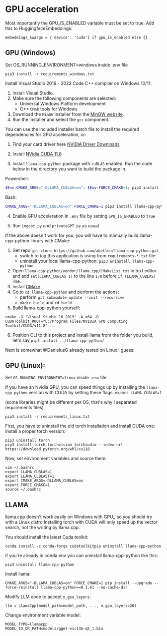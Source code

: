 # GPU acceleration
Most importantly the GPU_IS_ENABLED variable must be set to true. Add this to HuggingfaceEmbeddings:

```
embeddings_kwargs = {'device': 'cuda'} if gpu_is_enabled else {}
```
## GPU (Windows)
Set OS_RUNNING_ENVIRONMENT=windows inside .env file
```
pip3 install -r requirements_windows.txt
```
Install Visual Studio 2019 - 2022 Code C++ compiler on Windows 10/11:

1. Install Visual Studio.
2. Make sure the following components are selected:
   * Universal Windows Platform development
   * C++ ```CMak``` tools for Windows
3. Download the ```MinGW``` installer from the [MinGW website](https://sourceforge.net/projects/mingw/).
4. Run the installer and select the ```gcc``` component.

You can use the included installer batch file to install the required dependencies for GPU acceleration, or:

1. Find your card driver here [NVIDIA Driver Downloads](https://www.nvidia.com/download/index.aspx)

2. Install [NVidia CUDA 11.8](https://developer.nvidia.com/cuda-11-8-0-download-archive?target_os=Windows&target_arch=x86_64)

3. Install ```llama-cpp-python``` package with ```cuBLAS``` enabled. Run the code below in the directory you want to build the package in.

Powershell:
```powershell
$Env:CMAKE_ARGS="-DLLAMA_CUBLAS=on"; $Env:FORCE_CMAKE=1; pip3 install llama-cpp-python --force-reinstall --upgrade --no-cache-dir
```
Bash:
```bash
CMAKE_ARGS="-DLLAMA_CUBLAS=on" FORCE_CMAKE=1 pip3 install llama-cpp-python --force-reinstall --upgrade --no-cache-dir
```
4. Enable GPU acceleration in ```.env``` file by setting ```GPU_IS_ENABLED``` to ```true```

5. Run ```ingest.py``` and ```privateGPT.py``` as usual

If the above doesn't work for you, you will have to manually build llama-cpp-python library with CMake:

1. Get repo ```git clone https://github.com/abetlen/llama-cpp-python.git```
    * switch to tag this application is using from ```requirements-*.txt``` file:
    * uninstall your local llama-cpp-python: ```pip3 uninstall llama-cpp-python```
2. Open ```llama-cpp-python/vendor/llama.cpp/CMakeList.txt``` in text editor and add
```set(LLAMA_CUBLAS 1)``` to the line ```178``` before ```if (LLAMA_CUBLAS)``` line.
3. Install [CMake](https://cmake.org/download/)
4. Go to ```cd llama-cpp-python``` and perform the actions:
    * perform ```git submodule update --init --recursive```
    * ```mkdir build``` and ```cd build```
5. Build llama-cpp-python yourself:
```
cmake -G "Visual Studio 16 2019" -A x64 -D CUDAToolkit_ROOT="C:/Program Files/NVIDIA GPU Computing Toolkit/CUDA/v11.8" ..
``` 
6. Position CLI to this project and install llama from the folder you build, let's say ```pip3 install ../llama-cpp-python/```

Next is somewhat @DanielusG already tested on Linux I guess:

## GPU (Linux):
Set ```OS_RUNNING_ENVIRONMENT=linux``` inside ```.env``` file

If you have an Nvidia GPU, you can speed things up by installing the ```llama-cpp-python``` version with CUDA
by setting these flags: ```export LLAMA_CUBLAS=1```

(some libraries might be different per OS, that's why I separated requirements files)
```
pip3 install -r requirements_linux.txt
```
First, you have to uninstall the old torch installation and install CUDA one:
Install a proper torch version:
```
pip3 uninstall torch
pip3 install torch torchvision torchaudio --index-url https://download.pytorch.org/whl/cu118
```
Now, set environment variables and source them:
```
vim ~/.bashrc
export LLAMA_CUBLAS=1
export LLAMA_CLBLAST=1 
export CMAKE_ARGS=-DLLAMA_CUBLAS=on
export FORCE_CMAKE=1
source ~/.bashrc
```
## LLAMA
llama.cpp doesn't work easily on Windows with GPU,, so you should try with a Linux distro
Installing torch with CUDA will only speed up the vector search, not the writing by llama.cpp.

You should install the latest Cuda toolkit:

```
conda install -c conda-forge cudatoolkitpip uninstall llama-cpp-python
```
if you're already in conda env you can uninstall llama-cpp-python like this:
```
pip3 uninstall llama-cpp-python
```
Install llama:
```
CMAKE_ARGS="-DLLAMA_CUBLAS=on" FORCE_CMAKE=1 pip install --upgrade --force-reinstall llama-cpp-python==0.1.61 --no-cache-dir
```
Modify LLM code to accept ```n_gpu_layers```:
```
llm = LlamaCpp(model_path=model_path, ..., n_gpu_layers=20)
```
Change environment variable model:
```
MODEL_TYPE=llamacpp
MODEL_ID_OR_PATH=models/ggml-vic13b-q5_1.bin
```